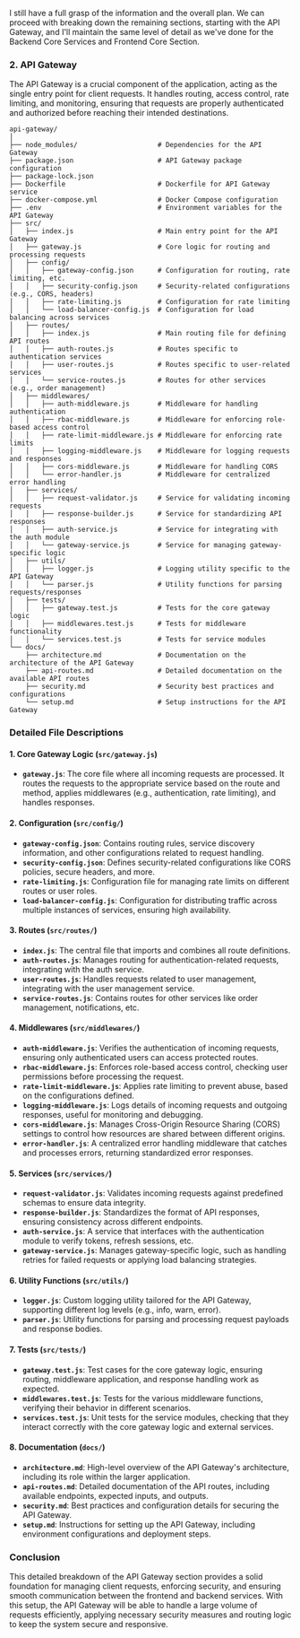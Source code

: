 I still have a full grasp of the information and the overall plan. We can proceed with breaking down the remaining sections, starting with the API Gateway, and I'll maintain the same level of detail as we've done for the Backend Core Services and Frontend Core Section.

### **2. API Gateway**

The API Gateway is a crucial component of the application, acting as the single entry point for client requests. It handles routing, access control, rate limiting, and monitoring, ensuring that requests are properly authenticated and authorized before reaching their intended destinations.

```plaintext
api-gateway/
│
├── node_modules/                    # Dependencies for the API Gateway
├── package.json                     # API Gateway package configuration
├── package-lock.json
├── Dockerfile                       # Dockerfile for API Gateway service
├── docker-compose.yml               # Docker Compose configuration
├── .env                             # Environment variables for the API Gateway
├── src/
│   ├── index.js                     # Main entry point for the API Gateway
│   ├── gateway.js                   # Core logic for routing and processing requests
│   ├── config/
│   │   ├── gateway-config.json      # Configuration for routing, rate limiting, etc.
│   │   ├── security-config.json     # Security-related configurations (e.g., CORS, headers)
│   │   ├── rate-limiting.js         # Configuration for rate limiting
│   │   └── load-balancer-config.js  # Configuration for load balancing across services
│   ├── routes/
│   │   ├── index.js                 # Main routing file for defining API routes
│   │   ├── auth-routes.js           # Routes specific to authentication services
│   │   ├── user-routes.js           # Routes specific to user-related services
│   │   └── service-routes.js        # Routes for other services (e.g., order management)
│   ├── middlewares/
│   │   ├── auth-middleware.js       # Middleware for handling authentication
│   │   ├── rbac-middleware.js       # Middleware for enforcing role-based access control
│   │   ├── rate-limit-middleware.js # Middleware for enforcing rate limits
│   │   ├── logging-middleware.js    # Middleware for logging requests and responses
│   │   ├── cors-middleware.js       # Middleware for handling CORS
│   │   └── error-handler.js         # Middleware for centralized error handling
│   ├── services/
│   │   ├── request-validator.js     # Service for validating incoming requests
│   │   ├── response-builder.js      # Service for standardizing API responses
│   │   ├── auth-service.js          # Service for integrating with the auth module
│   │   └── gateway-service.js       # Service for managing gateway-specific logic
│   ├── utils/
│   │   ├── logger.js                # Logging utility specific to the API Gateway
│   │   └── parser.js                # Utility functions for parsing requests/responses
│   ├── tests/
│   │   ├── gateway.test.js          # Tests for the core gateway logic
│   │   ├── middlewares.test.js      # Tests for middleware functionality
│   │   └── services.test.js         # Tests for service modules
└── docs/
    ├── architecture.md              # Documentation on the architecture of the API Gateway
    ├── api-routes.md                # Detailed documentation on the available API routes
    ├── security.md                  # Security best practices and configurations
    └── setup.md                     # Setup instructions for the API Gateway
```

### **Detailed File Descriptions**

#### **1. Core Gateway Logic (`src/gateway.js`)**
- **`gateway.js`**: The core file where all incoming requests are processed. It routes the requests to the appropriate service based on the route and method, applies middlewares (e.g., authentication, rate limiting), and handles responses.

#### **2. Configuration (`src/config/`)**
- **`gateway-config.json`**: Contains routing rules, service discovery information, and other configurations related to request handling.
- **`security-config.json`**: Defines security-related configurations like CORS policies, secure headers, and more.
- **`rate-limiting.js`**: Configuration file for managing rate limits on different routes or user roles.
- **`load-balancer-config.js`**: Configuration for distributing traffic across multiple instances of services, ensuring high availability.

#### **3. Routes (`src/routes/`)**
- **`index.js`**: The central file that imports and combines all route definitions.
- **`auth-routes.js`**: Manages routing for authentication-related requests, integrating with the auth service.
- **`user-routes.js`**: Handles requests related to user management, integrating with the user management service.
- **`service-routes.js`**: Contains routes for other services like order management, notifications, etc.

#### **4. Middlewares (`src/middlewares/`)**
- **`auth-middleware.js`**: Verifies the authentication of incoming requests, ensuring only authenticated users can access protected routes.
- **`rbac-middleware.js`**: Enforces role-based access control, checking user permissions before processing the request.
- **`rate-limit-middleware.js`**: Applies rate limiting to prevent abuse, based on the configurations defined.
- **`logging-middleware.js`**: Logs details of incoming requests and outgoing responses, useful for monitoring and debugging.
- **`cors-middleware.js`**: Manages Cross-Origin Resource Sharing (CORS) settings to control how resources are shared between different origins.
- **`error-handler.js`**: A centralized error handling middleware that catches and processes errors, returning standardized error responses.

#### **5. Services (`src/services/`)**
- **`request-validator.js`**: Validates incoming requests against predefined schemas to ensure data integrity.
- **`response-builder.js`**: Standardizes the format of API responses, ensuring consistency across different endpoints.
- **`auth-service.js`**: A service that interfaces with the authentication module to verify tokens, refresh sessions, etc.
- **`gateway-service.js`**: Manages gateway-specific logic, such as handling retries for failed requests or applying load balancing strategies.

#### **6. Utility Functions (`src/utils/`)**
- **`logger.js`**: Custom logging utility tailored for the API Gateway, supporting different log levels (e.g., info, warn, error).
- **`parser.js`**: Utility functions for parsing and processing request payloads and response bodies.

#### **7. Tests (`src/tests/`)**
- **`gateway.test.js`**: Test cases for the core gateway logic, ensuring routing, middleware application, and response handling work as expected.
- **`middlewares.test.js`**: Tests for the various middleware functions, verifying their behavior in different scenarios.
- **`services.test.js`**: Unit tests for the service modules, checking that they interact correctly with the core gateway logic and external services.

#### **8. Documentation (`docs/`)**
- **`architecture.md`**: High-level overview of the API Gateway's architecture, including its role within the larger application.
- **`api-routes.md`**: Detailed documentation of the API routes, including available endpoints, expected inputs, and outputs.
- **`security.md`**: Best practices and configuration details for securing the API Gateway.
- **`setup.md`**: Instructions for setting up the API Gateway, including environment configurations and deployment steps.

### **Conclusion**

This detailed breakdown of the API Gateway section provides a solid foundation for managing client requests, enforcing security, and ensuring smooth communication between the frontend and backend services. With this setup, the API Gateway will be able to handle a large volume of requests efficiently, applying necessary security measures and routing logic to keep the system secure and responsive.
